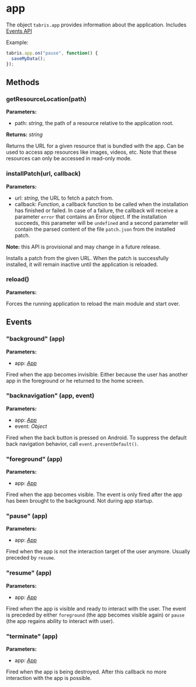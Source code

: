# app

The object `tabris.app` provides information about the application.
Includes [Events API](Events.md)

Example:

```js
tabris.app.on("pause", function() {
  saveMyData();
});
```

## Methods

### getResourceLocation(path)



**Parameters:** 

- path: *string*, the path of a resource relative to the application root.

**Returns:** *string*

Returns the URL for a given resource that is bundled with the app. Can be used to access app resources like images, videos, etc. Note that these resources can only be accessed in read-only mode.


### installPatch(url, callback)



**Parameters:** 

- url: *string*, the URL to fetch a patch from.
- callback: *Function*, a callback function to be called when the installation has finished or failed. In case of a failure, the callback will receive a parameter `error` that contains an Error object. If the installation succeeds, this parameter will be `undefined` and a second parameter will contain the parsed content of the file `patch.json` from the installed patch.


**Note:** this API is provisional and may change in a future release.

Installs a patch from the given URL. When the patch is successfully installed, it will remain inactive until the application is reloaded.


### reload()



**Parameters:** 



Forces the running application to reload the main module and start over.



## Events

### "background" (app)

**Parameters:** 

- app: *[App](App.md)*

Fired when the app becomes invisible. Either because the user has another app in the foreground or he returned to the home screen.


### "backnavigation" (app, event)

**Parameters:** 

- app: *[App](App.md)*
- event: *Object*

Fired when the back button is pressed on Android. To suppress the default back navigation behavior, call `event.preventDefault()`.


### "foreground" (app)

**Parameters:** 

- app: *[App](App.md)*

Fired when the app becomes visible. The event is only fired after the app has been brought to the background. Not during app startup.


### "pause" (app)

**Parameters:** 

- app: *[App](App.md)*

Fired when the app is not the interaction target of the user anymore. Usually preceded by `resume`.


### "resume" (app)

**Parameters:** 

- app: *[App](App.md)*

Fired when the app is visible and ready to interact with the user. The event is preceded by either `foreground` (the app becomes visible again) or `pause` (the app regains ability to interact with user).


### "terminate" (app)

**Parameters:** 

- app: *[App](App.md)*

Fired when the app is being destroyed. After this callback no more interaction with the app is possible.


